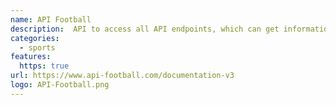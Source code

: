 ```yaml
---
name: API Football
description:  API to access all API endpoints, which can get information about Football Leagues & Cups
categories:
  - sports
features:
  https: true
url: https://www.api-football.com/documentation-v3
logo: API-Football.png
---
```

